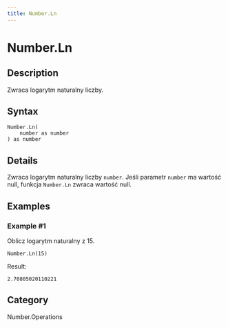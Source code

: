 ```yaml
---
title: Number.Ln
---
```


# Number.Ln


## Description

Zwraca logarytm naturalny liczby.


## Syntax

```powerquery
Number.Ln(
    number as number
) as number
```


## Details

Zwraca logarytm naturalny liczby <code>number</code>. Jeśli parametr <code>number</code> ma wartość null, funkcja <code>Number.Ln</code> zwraca wartość null.


## Examples

### Example #1 
Oblicz logarytm naturalny z 15.
```powerquery
Number.Ln(15)
```

Result: 
```powerquery
2.70805020110221
```




## Category
Number.Operations
